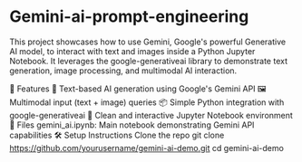 # Gemini-ai-prompt-engineering
This project showcases how to use Gemini, Google's powerful Generative AI model, to interact with text and images inside a Python Jupyter Notebook. It leverages the google-generativeai library to demonstrate text generation, image processing, and multimodal AI interaction.

🚀 Features
🧠 Text-based AI generation using Google's Gemini API
🖼️ Multimodal input (text + image) queries
📦 Simple Python integration with google-generativeai
📄 Clean and interactive Jupyter Notebook environment
📁 Files
gemini_ai.ipynb: Main notebook demonstrating Gemini API capabilities
🛠️ Setup Instructions
Clone the repo
git clone https://github.com/yourusername/gemini-ai-demo.git
cd gemini-ai-demo
